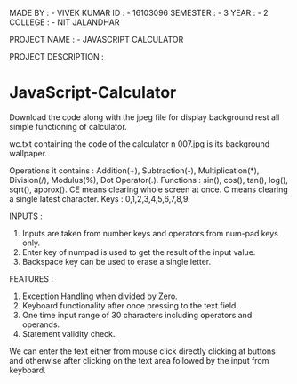 MADE BY : - VIVEK KUMAR
ID      : - 16103096
SEMESTER : - 3
YEAR    : - 2
COLLEGE : - NIT JALANDHAR

PROJECT NAME : - JAVASCRIPT CALCULATOR

PROJECT DESCRIPTION :

# JavaScript-Calculator
Download the code along with the jpeg file for display background rest all simple functioning of calculator.

wc.txt containing the code of the calculator n 007.jpg is its background wallpaper.

Operations it contains : Addition(+), Subtraction(-), Multiplication(*), Division(/), Modulus(%), Dot Operator(.).
Functions : sin(), cos(), tan(), log(), sqrt(), approx().
CE means clearing whole screen at once.
C means clearing a single latest character.
Keys : 0,1,2,3,4,5,6,7,8,9.

INPUTS :

1. Inputs are taken from number keys and operators from num-pad keys only.
2. Enter key of numpad is used to get the result of the input value.
3. Backspace key can be used to erase a single letter.

FEATURES :

1. Exception Handling when divided by Zero.
2. Keyboard functionality after once pressing to the text field.
3. One time input range of 30 characters including operators and operands.
4. Statement validity check.

We can enter the text either from mouse click directly clicking at buttons and otherwise after clicking on the text area followed by the input from keyboard.
